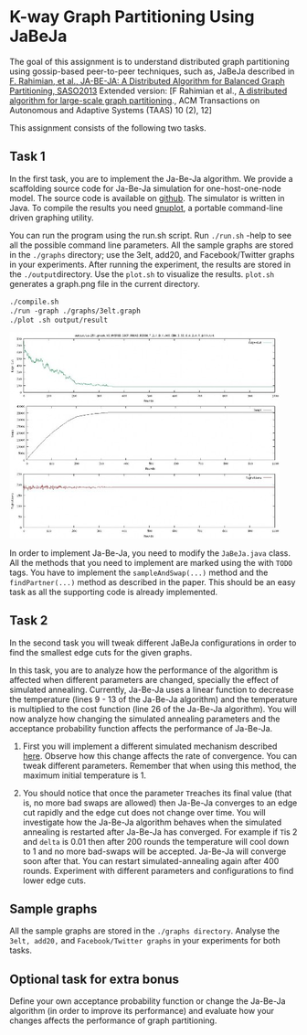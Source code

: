 # K-way Graph Partitioning Using JaBeJa

The goal of this assignment is to understand distributed graph partitioning using gossip-based peer-to-peer techniques, such as, JaBeJa described in [F. Rahimian, et al., JA-BE-JA: A Distributed Algorithm for Balanced Graph Partitioning, SASO2013](https://kth.instructure.com/courses/6420/files/1343721/download?verifier=SRj8uA2ClilCgXvGDriqXm70zR4RskRjOkdhoWcQ&wrap=1) Extended version: [F Rahimian et al., [A distributed algorithm for large-scale graph partitioning](http://publicatio.bibl.u-szeged.hu/5295/1/taas15.pdf)., ACM Transactions on Autonomous and Adaptive Systems (TAAS) 10 (2), 12]

This assignment consists of the following two tasks.

## Task 1

In the first task, you are to implement the Ja-Be-Ja algorithm. We provide a scaffolding source code for Ja-Be-Ja simulation for one-host-one-node model. The source code is available on [github](https://github.com/smkniazi/id2222). The simulator is written in Java. To compile the results you need [gnuplot](http://gnuplot.sourceforge.net/), a portable command-line driven graphing utility.

You can run the program using the run.sh ​script. Run `./run.sh` -help to see all the possible command line parameters. All the sample graphs are stored in the `./graphs` directory; use the 3elt, add20, and Facebook/Twitter graphs in your experiments. After running the experiment, the results are stored in the `./output` ​directory. Use the `plot.sh` ​to visualize the results. `plot.sh​` generates a graph.png file in the current directory.

```
./compile.sh
./run -graph ./graphs/3elt.graph
./plot .sh output/result
```

![graph](./graph.jpg)

In order to implement Ja-Be-Ja, you need to modify the `JaBeJa.java` class. All the methods that you need to implement are marked using the with `TODO` tags. You have to implement the `sampleAndSwap(...)` ​method and the `findPartner(...)` method as described in the paper. This should be an easy task as all the supporting code is already implemented.

## Task 2

In the second task you will tweak different JaBeJa configurations in order to find the smallest edge cuts for the given graphs.

In this task, you are to analyze how the performance of the algorithm is affected when different parameters are changed, specially the effect of simulated annealing. Currently, Ja-Be-Ja uses a linear function to decrease the temperature (lines 9 - 13 of the Ja-Be-Ja algorithm) and the temperature is multiplied to the cost function (line 26 of the Ja-Be-Ja algorithm). You will now analyze how changing the simulated annealing parameters and the acceptance probability function affects the performance of Ja-Be-Ja.

1. First you will implement a different simulated mechanism described [here](http://katrinaeg.com/simulated-annealing.html). Observe how this change affects the rate of convergence. You can tweak different parameters. Remember that when using this method, the maximum initial temperature is 1.

2. You should notice that once the parameter `T`reaches its final value (that is, no more bad swaps are allowed) then Ja-Be-Ja converges to an edge cut rapidly and the edge cut does not change over time. You will investigate how the Ja-Be-Ja algorithm behaves when the simulated annealing is restarted after Ja-Be-Ja has converged. For example if `T`is 2 and `delta` is 0.01 then after 200 rounds the temperature will cool down to 1 and no more bad-swaps will be accepted. Ja-Be-Ja will converge soon after that. You can restart simulated-annealing again after 400 rounds. Experiment with different parameters and configurations to find lower edge cuts.

## Sample graphs

All the sample graphs are stored in the `./graphs directory`. Analyse the `3elt, add20,` and `Facebook/Twitter graphs` in your experiments for both tasks.

## Optional task for extra bonus

Define your own acceptance probability function or change the Ja-Be-Ja algorithm (in order to improve its performance) and evaluate how your changes affects the performance of graph partitioning.
